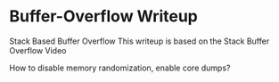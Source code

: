 # Buffer-Overflow Writeup
Stack Based Buffer Overflow 
This writeup is based on the Stack Buffer Overflow Video

How to disable memory randomization, enable core dumps?
